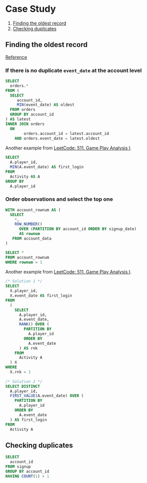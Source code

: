 # Case Study

1. [Finding the oldest record](#finding-the-oldest-record)
2. [Checking duplicates](#checking-duplicates)


## Finding the oldest record

[Reference](https://thoughtbot.com/blog/ordering-within-a-sql-group-by-clause)

### If there is no duplicate `event_date` at the account level
```sql
SELECT
  orders.*
FROM (
  SELECT
     account_id,
     MIN(event_date) AS oldest
  FROM orders
  GROUP BY account_id
) AS latest
INNER JOIN orders
  ON
        orders.account_id = latest.account_id
    AND orders.event_date = latest.oldest
```

Another example from [LeetCode: 511. Game Play Analysis I](https://leetcode.com/problems/game-play-analysis-i/).
```sql
SELECT
  A.player_id,
  MIN(A.event_date) AS first_login
FROM
  Activity AS A
GROUP BY
  A.player_id  
```

### Order observations and select the top one
```sql
WITH account_rownum AS (
  SELECT
    *,
    ROW_NUMBER()
      OVER (PARTITION BY account_id ORDER BY signup_date)
      AS rownum
   FROM account_data  
)

SELECT *
FROM account_rownum
WHERE rownum = 1
```

Another example from [LeetCode: 511. Game Play Analysis I](https://leetcode.com/problems/game-play-analysis-i/).
```sql
/* Solution 1 */
SELECT
  X.player_id,
  X.event_date AS first_login
FROM
  (
    SELECT
      A.player_id,
      A.event_date,
      RANK() OVER (
        PARTITION BY
          A.player_id
        ORDER BY
          A.event_date
      ) AS rnk
    FROM
      Activity A
  ) X
WHERE
  X.rnk = 1
  
/* Solution 2 */
SELECT DISTINCT
  A.player_id,
  FIRST_VALUE(A.event_date) OVER (
    PARTITION BY
      A.player_id
    ORDER BY
      A.event_date
  ) AS first_login
FROM
  Activity A
```

## Checking duplicates

```sql
SELECT
  account_id
FROM signup
GROUP BY account_id
HAVING COUNT(1) > 1
```

